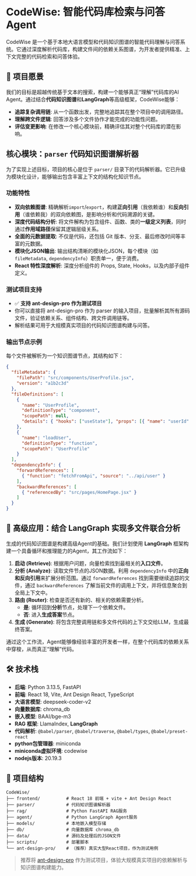 # CodeWise: 智能代码库检索与问答Agent

CodeWise 是一个基于本地大语言模型和代码知识图谱的智能代码理解与问答系统。它通过深度解析代码库，构建文件间的依赖关系图谱，为开发者提供精准、上下文完整的代码检索和问答体验。

## 🚀 项目愿景

我们的目标是超越传统基于文本的搜索，构建一个能够真正“理解”代码库的AI Agent。通过结合**代码知识图谱**和**LangGraph**等高级框架，CodeWise能够：

- **追踪复杂调用链**: 从一个函数出发，完整地追踪其在整个项目中的调用路径。
- **理解跨文件逻辑**: 回答涉及多个文件协作才能完成的功能性问题。
- **评估变更影响**: 在修改一个核心模块前，精确评估其对整个代码库的潜在影响。

## 核心模块：`parser` 代码知识图谱解析器

为了实现上述目标，项目的核心是位于 `parser/` 目录下的代码解析器。它已升级为模块化设计，能够输出包含丰富上下文的结构化知识节点。

### 功能特性
- **双向依赖图谱**: 精确解析`import`/`export`，构建**正向引用**（我依赖谁）和**反向引用**（谁依赖我）的双向依赖图，是影响分析和代码溯源的关键。
- **深度代码结构分析**: 将文件解构为包含组件、函数、类的**一级定义列表**，同时通过**作用域路径**保留其逻辑层级关系。
- **全面的元数据提取**: 不仅是代码，还包括 Git 版本、分支、最后修改时间等丰富的元数据。
- **模块化JSON输出**: 输出结构清晰的模块化JSON，每个模块（如`fileMetadata`, `dependencyInfo`）职责单一，便于消费。
- **React 特性深度解析**: 深度分析组件的 Props, State, Hooks，以及内部子组件定义。

### 测试项目支持

- ✅ **支持 ant-design-pro 作为测试项目**
- 你可以直接将 ant-design-pro 作为 parser 的输入项目，批量解析其所有源码文件，验证依赖关系、组件结构、跨文件调用链等。
- 解析结果可用于大规模真实项目的代码知识图谱构建与问答。

### 输出节点示例
每个文件被解析为一个知识图谱节点，其结构如下：
```json
{
  "fileMetadata": {
    "filePath": "src/components/UserProfile.jsx",
    "version": "a1b2c3d"
  },
  "fileDefinitions": [
    {
      "name": "UserProfile",
      "definitionType": "component",
      "scopePath": null,
      "details": { "hooks": ["useState"], "props": [{ "name": "userId" }] }
    },
    {
      "name": "loadUser",
      "definitionType": "function",
      "scopePath": "UserProfile"
    }
  ],
  "dependencyInfo": {
    "forwardReferences": [
      { "function": "fetchFromApi", "source": "../api/user" }
    ],
    "backwardReferences": [
      { "referencedBy": "src/pages/HomePage.jsx" }
    ]
  }
}
```

## 🤖 高级应用：结合 LangGraph 实现多文件联合分析

生成的代码知识图谱是构建高级Agent的基础。我们计划使用 **LangGraph** 框架构建一个具备循环和推理能力的Agent，其工作流如下：

1.  **启动 (Retrieve)**: 根据用户问题，向量检索找到最相关的**入口文件**。
2.  **分析 (Analyze)**: 读取文件节点的JSON数据。利用 `dependencyInfo` 中的**正向和反向引用**来扩展分析范围。通过 `forwardReferences` 找到需要继续追踪的文件，通过 `backwardReferences` 了解当前文件的调用上下文，并将信息聚合到全局上下文中。
3.  **路由 (Router)**: 检查是否还有新的、相关的依赖需要分析。
    -   **是**: 循环回到**分析**节点，处理下一个依赖文件。
    -   **否**: 进入**生成答案**节点。
4.  **生成 (Generate)**: 将包含完整调用链和多文件代码的上下文交给LLM，生成最终答案。

通过这个工作流，Agent能够像经验丰富的开发者一样，在整个代码库的依赖关系中穿梭，从而真正“理解”代码。

## 🛠️ 技术栈

- **后端**: Python 3.13.5, FastAPI
- **前端**: React 18, Vite, Ant Design React, TypeScript
- **大语言模型**: deepseek-coder-v2
- **向量数据库**: chroma_db
- **嵌入模型**: BAAI/bge-m3
- **RAG 框架**: LlamaIndex, **LangGraph**
- **代码解析**: `@babel/parser`, `@babel/traverse`, `@babel/types`, `@babel/preset-react`
- **python包管理器**: miniconda
- **miniconda虚拟环境**: codewise
- **nodejs版本**: 20.19.3

## 📁 项目结构

```
CodeWise/
├── frontend/          # React 18 前端 + vite + Ant Design React
├── parser/            # 代码知识图谱解析器
├── rag/               # Python FastAPI RAG服务
├── agent/             # Python LangGraph Agent服务
├── models/            # 本地嵌入模型存储 
├── db/                # 向量数据库 chroma_db
├── data/              # 源码及处理后的JSON文件
├── scripts/           # 部署脚本
└── ant-design-pro/    # （推荐）真实大型React项目，作为测试用例
```

> 推荐将 [ant-design-pro](https://github.com/ant-design/ant-design-pro) 作为测试项目，体验大规模真实项目的依赖解析与知识图谱构建能力。